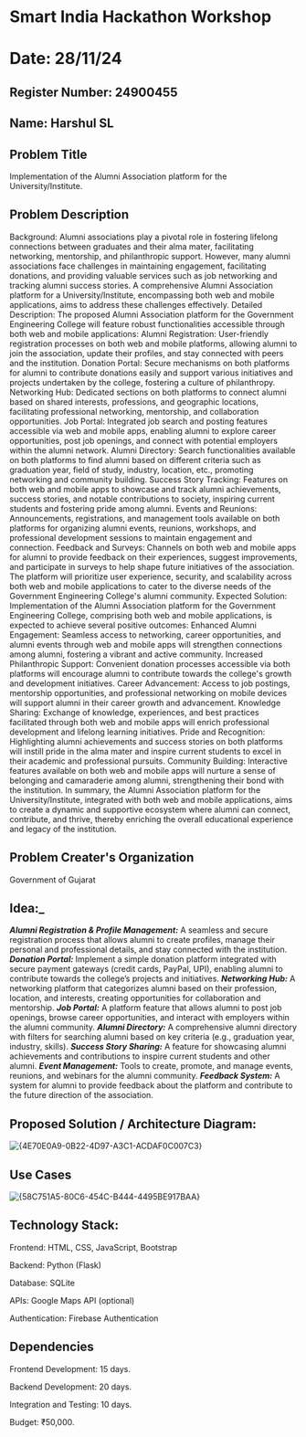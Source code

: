 # Smart India Hackathon Workshop
# Date: 28/11/24
## Register Number: 24900455
## Name: Harshul SL
## Problem Title
Implementation of the Alumni Association platform for the University/Institute.
## Problem Description
Background: Alumni associations play a pivotal role in fostering lifelong connections between graduates and their alma mater, facilitating networking, mentorship, and philanthropic support. However, many alumni associations face challenges in maintaining engagement, facilitating donations, and providing valuable services such as job networking and tracking alumni success stories. A comprehensive Alumni Association platform for a University/Institute, encompassing both web and mobile applications, aims to address these challenges effectively. Detailed Description: The proposed Alumni Association platform for the Government Engineering College will feature robust functionalities accessible through both web and mobile applications: Alumni Registration: User-friendly registration processes on both web and mobile platforms, allowing alumni to join the association, update their profiles, and stay connected with peers and the institution. Donation Portal: Secure mechanisms on both platforms for alumni to contribute donations easily and support various initiatives and projects undertaken by the college, fostering a culture of philanthropy. Networking Hub: Dedicated sections on both platforms to connect alumni based on shared interests, professions, and geographic locations, facilitating professional networking, mentorship, and collaboration opportunities. Job Portal: Integrated job search and posting features accessible via web and mobile apps, enabling alumni to explore career opportunities, post job openings, and connect with potential employers within the alumni network. Alumni Directory: Search functionalities available on both platforms to find alumni based on different criteria such as graduation year, field of study, industry, location, etc., promoting networking and community building. Success Story Tracking: Features on both web and mobile apps to showcase and track alumni achievements, success stories, and notable contributions to society, inspiring current students and fostering pride among alumni. Events and Reunions: Announcements, registrations, and management tools available on both platforms for organizing alumni events, reunions, workshops, and professional development sessions to maintain engagement and connection. Feedback and Surveys: Channels on both web and mobile apps for alumni to provide feedback on their experiences, suggest improvements, and participate in surveys to help shape future initiatives of the association. The platform will prioritize user experience, security, and scalability across both web and mobile applications to cater to the diverse needs of the Government Engineering College's alumni community. Expected Solution: Implementation of the Alumni Association platform for the Government Engineering College, comprising both web and mobile applications, is expected to achieve several positive outcomes: Enhanced Alumni Engagement: Seamless access to networking, career opportunities, and alumni events through web and mobile apps will strengthen connections among alumni, fostering a vibrant and active community. Increased Philanthropic Support: Convenient donation processes accessible via both platforms will encourage alumni to contribute towards the college's growth and development initiatives. Career Advancement: Access to job postings, mentorship opportunities, and professional networking on mobile devices will support alumni in their career growth and advancement. Knowledge Sharing: Exchange of knowledge, experiences, and best practices facilitated through both web and mobile apps will enrich professional development and lifelong learning initiatives. Pride and Recognition: Highlighting alumni achievements and success stories on both platforms will instill pride in the alma mater and inspire current students to excel in their academic and professional pursuits. Community Building: Interactive features available on both web and mobile apps will nurture a sense of belonging and camaraderie among alumni, strengthening their bond with the institution. In summary, the Alumni Association platform for the University/Institute, integrated with both web and mobile applications, aims to create a dynamic and supportive ecosystem where alumni can connect, contribute, and thrive, thereby enriching the overall educational experience and legacy of the institution.
## Problem Creater's Organization
Government of Gujarat

## Idea:_
_**Alumni Registration & Profile Management:**_
A seamless and secure registration process that allows alumni to create profiles, manage their personal and professional details, and stay connected with the institution.
_**Donation Portal:**_
Implement a simple donation platform integrated with secure payment gateways (credit cards, PayPal, UPI), enabling alumni to contribute towards the college’s projects and initiatives.
_**Networking Hub:**_
A networking platform that categorizes alumni based on their profession, location, and interests, creating opportunities for collaboration and mentorship.
_**Job Portal:**_
A platform feature that allows alumni to post job openings, browse career opportunities, and interact with employers within the alumni community.
_**Alumni Directory:**_
A comprehensive alumni directory with filters for searching alumni based on key criteria (e.g., graduation year, industry, skills).
_**Success Story Sharing:**_
A feature for showcasing alumni achievements and contributions to inspire current students and other alumni.
_**Event Management:**_
Tools to create, promote, and manage events, reunions, and webinars for the alumni community.
_**Feedback System:**_
A system for alumni to provide feedback about the platform and contribute to the future direction of the association.
## Proposed Solution / Architecture Diagram:
![{4E70E0A9-0B22-4D97-A3C1-ACDAF0C007C3}](https://github.com/user-attachments/assets/38d4ab10-04c1-4d48-8b04-a0bce4419798)



## Use Cases
![{58C751A5-80C6-454C-B444-4495BE917BAA}](https://github.com/user-attachments/assets/62ba4ec5-7d80-4c81-a409-e8cb37c4aa3a)


## Technology Stack:

Frontend: HTML, CSS, JavaScript, Bootstrap

Backend: Python (Flask)

Database: SQLite

APIs: Google Maps API (optional)

Authentication: Firebase Authentication



## Dependencies
Frontend Development: 15 days.

Backend Development: 20 days.

Integration and Testing: 10 days.

Budget: ₹50,000.
